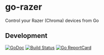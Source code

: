 # go-razer

Control your Razer (Chroma) devices from Go

## Development

[![GoDoc](https://godoc.org/github.com/golang/gddo?status.svg)](https://godoc.org/github.com/muesli/go-razer)
[![Build Status](https://travis-ci.org/muesli/go-razer.svg?branch=master)](https://travis-ci.org/muesli/go-razer)
[![Go ReportCard](http://goreportcard.com/badge/muesli/go-razer)](http://goreportcard.com/report/muesli/go-razer)
